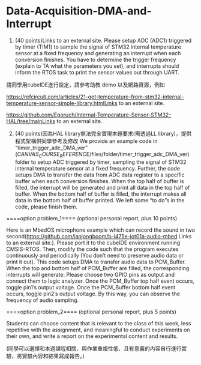# Data-Acquisition-DMA-and-Interrupt

1. (40 points)Links to an external site.
Please setup ADC (ADC1) triggered by timer (TIM1) to sample the signal of STM32 internal temperature sensor at a fixed frequency and generating an interrupt when each conversion finishes. You have to determine the trigger frequency (explain to TA what the parameters you set), and interrupts should inform the RTOS task to print the sensor values out through UART.

請同學用cubeIDE進行設定，請參考助教 demo 以及網路資源，例如

https://refcircuit.com/articles/21-get-temperature-from-stm32-internal-temperature-sensor-simple-library.htmlLinks to an external site.

https://github.com/Egoruch/Internal-Temperature-Sensor-STM32-HAL/tree/mainLinks to an external site.

 

2. (40 points)因為HAL library無法完全實現本題要求(需透過LL library)，提供程式架構供同學參考及修改
We provide an example code in “timer_trigger_adc_DMA_ver” ($CANVAS_COURSE_REFERENCE$/files/folder/timer_trigger_adc_DMA_ver) folder to setup ADC triggered by timer, sampling the signal of STM32 internal temperature sensor at a fixed frequency. Further, the code setups DMA to transfer the data from ADC data register to a specific buffer when each conversion finishes. When the top half of buffer is filled, the interrupt will be generated and print all data in the top half of buffer. When the bottom half of buffer is filled, the interrupt makes all data in the bottom half of buffer printed. We left some “to do”s in the code, please finish them.

====option problem_1==== (optional personal report, plus 10 points)

Here is an MbedOS microphone example which can record the sound in two second(https://github.com/janjongboom/b-l475e-iot01a-audio-mbed Links to an external site.). Please port it to the cubeIDE environment running CMSIS-RTOS. Then, modify the code such that the program executes continuously and periodically (You don’t need to preserve audio data or print it out). This code setups DMA to transfer audio data to PCM_Buffer. When the top and bottom half of PCM_Buffer are filled, the corresponding interrupts will generate. Please choose two GPIO pins as output and connect them to logic analyzer. Once the PCM_Buffer top half event occurs, toggle pin1’s output voltage. Once the PCM_Buffer bottom half event occurs, toggle pin2’s output voltage. By this way, you can observe the frequency of audio sampling.

====option problem_2==== (optional personal report, plus 5 points)

Students can choose content that is relevant to the class of this week, less repetitive with the assignment, and meaningful to conduct experiments on their own, and write a report on the experimental content and results.

(同學可以選擇和本週課程相關、與作業重複性低、且有意義的內容自行進行實驗，將實驗內容和結果寫成報告。)
